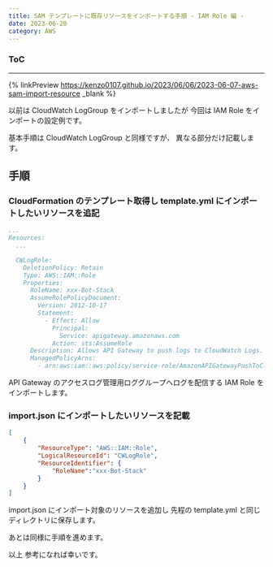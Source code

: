 ```yaml
---
title: SAM テンプレートに既存リソースをインポートする手順 - IAM Role 編 -
date: 2023-06-20
category: AWS
---
```


<div class="toc">
<div class="toc-content">
<h3 class="menu-label">ToC</h3>
<!-- toc -->
</div>
</div>

---

{% linkPreview https://kenzo0107.github.io/2023/06/06/2023-06-07-aws-sam-import-resource _blank %}

以前は CloudWatch LogGroup をインポートしましたが
今回は IAM Role をインポートの設定例です。

基本手順は CloudWatch LogGroup と同様ですが、
異なる部分だけ記載します。

## 手順

### CloudFormation のテンプレート取得し template.yml にインポートしたいリソースを追記

```yaml
...
Resources:
  ...

  CWLogRole:
    DeletionPolicy: Retain
    Type: AWS::IAM::Role
    Properties:
      RoleName: xxx-Bot-Stack
      AssumeRolePolicyDocument:
        Version: 2012-10-17
        Statement:
          - Effect: Allow
            Principal:
              Service: apigateway.amazonaws.com
            Action: sts:AssumeRole
      Description: Allows API Gateway to push logs to CloudWatch Logs.
      ManagedPolicyArns:
        - arn:aws:iam::aws:policy/service-role/AmazonAPIGatewayPushToCloudWatchLogs
```

API Gateway のアクセスログ管理用ロググループへログを配信する IAM Role をインポートします。

<!-- more -->

### import.json にインポートしたいリソースを記載

```import.json
[
    {
        "ResourceType": "AWS::IAM::Role",
        "LogicalResourceId": "CWLogRole",
        "ResourceIdentifier": {
            "RoleName":"xxx-Bot-Stack"
        }
    }
]
```

import.json にインポート対象のリソースを追加し
先程の template.yml と同じディレクトリに保存します。

あとは同様に手順を進めます。

以上
参考になれば幸いです。
